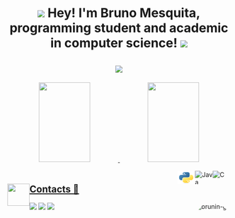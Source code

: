 <h1 align="center">
 <img src="https://emojis.slackmojis.com/emojis/images/1643514747/7550/pikachu_wave.gif?1643514747" width="40" /> Hey! I'm Bruno Mesquita, programming student and academic in computer science! <img src="https://emojis.slackmojis.com/emojis/images/1643514747/7550/pikachu_wave.gif?1643514747" width="40"/>
</h1>

<h2 align="center">
 
  <img src="https://thumbs.gfycat.com/HarmoniousUnknownAfghanhound-max-1mb.gif" width="75%"/>

</h2>

<div align="center">
  <a href="https://github.com/bruniin16">
  <img height="180em" width="48%" src="https://github-readme-stats.vercel.app/api?username=bruniin16&show_icons=true&theme=radical&include_all_commits=true&count_private=true"/>
  <img height="180em" width="48%" src="https://github-readme-stats.vercel.app/api/top-langs/?username=bruniin16&layout=compact&langs_count=7&theme=radical"/>
</div>
  
<div style="display: inline_block"><br>
  <img align="right" alt="C" height="30" width="40" src="https://cdn.jsdelivr.net/gh/devicons/devicon/icons/c/c-original.svg">
  <img align="right" alt="Java" height="30" width="40" src="https://cdn.jsdelivr.net/gh/devicons/devicon/icons/java/java-plain.svg">
  <img align="right" alt="Python" height="30" width="40" src="https://raw.githubusercontent.com/devicons/devicon/master/icons/python/python-original.svg">
</div>
  
  ## <img height="50" width="50" align="left" src="https://emojis.slackmojis.com/emojis/images/1625678813/46948/sonic-waiting.gif?1625678813"/> Contacts 📱
  
  
<div>
  <a href="https://www.linkedin.com/in/bruno-mesquita-78744a201" target="_blank"><img src="https://img.shields.io/badge/-LinkedIn-%230077B5?style=for-the-badge&logo=linkedin&logoColor=white" target="_blank"></a>
  <a href="https://instagram.com/brunov_araujo" target="_blank"><img src="https://img.shields.io/badge/-Instagram-%23E4405F?style=for-the-badge&logo=instagram&logoColor=white" target="_blank"></a>
  <a href = "mailto:brunovinicius2002@hotmail.com"><img src="https://img.shields.io/badge/Microsoft_Outlook-0078D4?style=for-the-badge&logo=microsoft-outlook&logoColor=white" target="_blank"></a>
  <img align="right" alt="brunin-gif" height="200" style="border-radius:50px;" src="https://i.picasion.com/pic92/b1eaa58557cadfda71a50d143298bcb7.gif">
</div>
